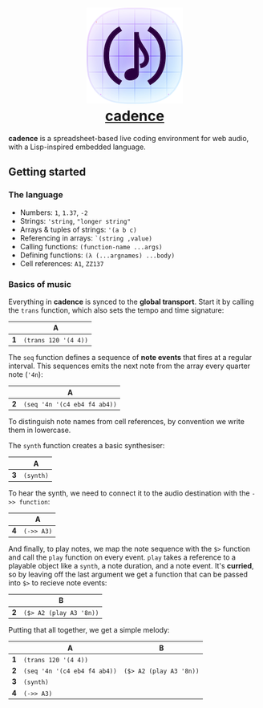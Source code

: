 <h1 align="center">
<a href="https://cadence.ghost.computer">
<img src="etc/icon.png" alt=""><br>cadence
</a>
</h1>

**cadence** is a spreadsheet-based live coding environment for web audio, with a Lisp-inspired embedded language.

## Getting started

### The language

- Numbers:  `1`, `1.37`, `-2`
- Strings: `'string`, `"longer string"`
- Arrays & tuples of strings: `'(a b c)`
- Referencing in arrays: <code>`(string ,value)</code>
- Calling functions: `(function-name ...args)`
- Defining functions: `(λ (...argnames) ...body)`
- Cell references: `A1`, `ZZ137`

### Basics of music

Everything in **cadence** is synced to the **global transport**. Start it by calling the `trans` function, which also sets the tempo and time signature:

| | A |
|-|-|
| **1** | `(trans 120 '(4 4))` |

The `seq` function defines a sequence of **note events** that fires at a regular interval. This sequences emits the next note from the array every quarter note (`'4n`):

| | A |
|-|-|
| **2** | `(seq '4n '(c4 eb4 f4 ab4))` |

To distinguish note names from cell references, by convention we write them in lowercase.

The `synth` function creates a basic synthesiser:

| | A |
|-|-|
| **3** | `(synth)` |

To hear the synth, we need to connect it to the audio destination with the `->> function`:

| | A |
|-|-|
| **4** | `(->> A3)` |

And finally, to play notes, we map the note sequence with the `$>` function and call the `play` function on every event. `play` takes a reference to a playable object like a `synth`, a note duration, and a note event. It's **curried**, so by leaving off the last argument we get a function that can be passed into `$>` to recieve note events:

| | B |
|-|-|
| **2** | `($> A2 (play A3 '8n))` |

Putting that all together, we get a simple melody:

| | A | B |
|-|-|-|
| **1** | `(trans 120 '(4 4))` | |
| **2** | `(seq '4n '(c4 eb4 f4 ab4))` | `($> A2 (play A3 '8n))` |
| **3** | `(synth)` | |
| **4** | `(->> A3)` | |

